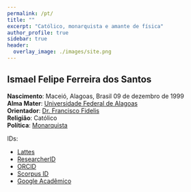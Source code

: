 ```yaml
---
permalink: /pt/
title: ""
excerpt: "Católico, monarquista e amante de física"
author_profile: true
sidebar: true
header:
  overlay_image: ./images/site.png
---
```


## Ismael Felipe Ferreira dos Santos

**Nascimento**: Maceió, Alagoas, Brasil 09 de dezembro de 1999  
**Alma Mater**: [Universidade Federal de Alagoas](https://ufal.br/ufal)  
**Orientador**: [Dr. Francisco Fidelis](http://200.17.113.231/~fidelis)  
**Religião**: Católico  
**Política**: [Monarquista](https://monarquia.org.br/)

IDs:
* [Lattes](http://lattes.cnpq.br/1281887099263383)
* [ResearcherID](https://publons.com/researcher/4644666/ismael-felipe-ferreira-dos-santos/)
* [ORCID](https://orcid.org/0000-0002-6652-9295)
* [Scorpus ID](https://www.scopus.com/authid/detail.uri?authorId=22979186900)
* [Google Acadêmico](https://scholar.google.com/citations?user=RktjGkgAAAAJ)
